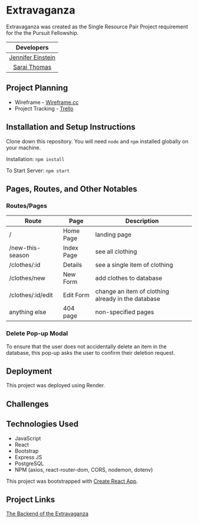 # Extravaganza 

Extravaganza was created as the Single Resource Pair Project requirement for the the Pursuit Fellowship.

| Developers |
| :--------------: |
| [Jennifer Einstein](https://github.com/JenniferEinstein) |
| [Sarai Thomas](https://github.com/Sarai-ii) |


## Project Planning

* Wireframe - [Wireframe.cc](https://wireframe.cc/xRUpRT)
* Project Tracking - [Trello](https://trello.com/b/QEKVznDa/project-management)

## Installation and Setup Instructions

Clone down this repository. You will need `node` and `npm` installed globally on your machine.  

Installation: `npm install`

To Start Server: `npm start`  


## Pages, Routes, and Other Notables

### Routes/Pages

| Route     | Page |Description |
|---------  | ----------- | ----|
| /     | Home Page |  landing page |
|/new-this-season | Index Page| see all clothing|
|/clothes/:id      | Details | see a single item of clothing |
|/clothes/new     | New Form| add clothes to database |
|/clothes/:id/edit |Edit Form | change an item of clothing already in the database |
|anything else | 404 page | non-specified pages |



### Delete Pop-up Modal

To ensure that the user does not accidentally delete an item in the database, this pop-up asks the user to confirm their deletion request.
<!-- ![delete](./src/Assets/delete-modal.png) -->


## Deployment

This project was deployed using Render.

## Challenges

## Technologies Used

* JavaScript
* React
* Bootstrap
* Express JS
* PostgreSQL
* NPM (axios, react-router-dom, CORS, nodemon, dotenv)

This project was bootstrapped with [Create React App](https://github.com/facebook/create-react-app).

## Project Links

[The Backend of the Extravaganza](https://github.com/JenniferEinstein/srp-clothing-back-end)

<!-- ### Landing Page

![landing page](./src/Assets/landing-page.png)

### Index Page

The user can view all clothing items in the database on this page.
![index page](./src/Assets/index-page.png)

### New Form

The user can add a clothing item to the database.
![new form](./src/Assets/new-page.png)

### Edit Form

From here, the user can edit or update am item already in the database.
![edit form](./src/Assets/edit-page.png)

### Details of Clothing Item

The user can view a particular piece of clothing.
![details](./src/Assets/details-page.png) -->

